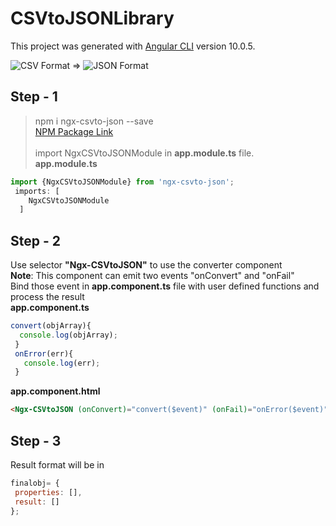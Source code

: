 # CSVtoJSONLibrary

This project was generated with [Angular CLI](https://github.com/angular/angular-cli) version 10.0.5.

![CSV Format](https://img.icons8.com/officel/48/000000/csv.png "CSV Format") => ![JSON Format](https://img.icons8.com/office/48/000000/json.png "JSON Format")

## Step - 1

> npm i ngx-csvto-json --save \
[NPM Package Link](https://www.npmjs.com/package/ngx-csvto-json "ngx-csvto-json")\
\
import NgxCSVtoJSONModule in **app.module.ts** file.  
**app.module.ts**
```javascript
import {NgxCSVtoJSONModule} from 'ngx-csvto-json';
 imports: [
    NgxCSVtoJSONModule
  ]
  ```

## Step - 2
Use selector **"Ngx-CSVtoJSON"** to use the converter component  
**Note**: This component can emit two events "onConvert" and "onFail"  
Bind those event in **app.component.ts** file with user defined functions and process the result  
**app.component.ts**
 ```javascript
 convert(objArray){
   console.log(objArray);
  }
  onError(err){
    console.log(err);
  }
```
**app.component.html**
```html
<Ngx-CSVtoJSON (onConvert)="convert($event)" (onFail)="onError($event)"></Ngx-CSVtoJSON>
```

## Step - 3
Result format will be in 
```javascript
finalobj= {
 properties: [],
 result: []
};
```

